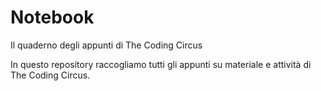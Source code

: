 # Notebook
Il quaderno degli appunti di The Coding Circus

In questo repository raccogliamo tutti gli appunti su materiale e attività di The Coding Circus.
